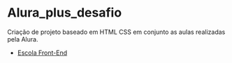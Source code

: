 # Alura_plus_desafio
Criação de projeto baseado em HTML CSS em conjunto as aulas realizadas pela Alura.
* [Escola Front-End](https://www.alura.com.br/cursos-online-front-end/html-css)

